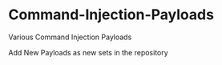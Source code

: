 # Command-Injection-Payloads
Various Command Injection Payloads

Add New Payloads as new sets in the repository
